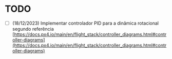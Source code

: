 # TODO

- [ ] (18/12/2023) Implementar controlador PID para a dinâmica rotacional segundo referência [https://docs.px4.io/main/en/flight_stack/controller_diagrams.html#controller-diagrams](https://docs.px4.io/main/en/flight_stack/controller_diagrams.html#controller-diagrams)
